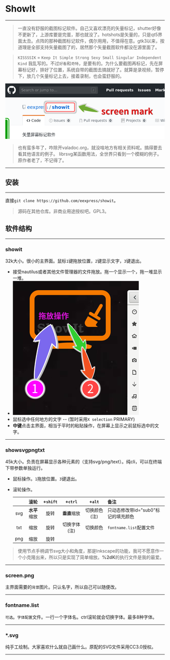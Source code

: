 # ShowIt
---
> 一直没有舒服的截图标记软件。自己又喜欢漂亮的矢量标记，shutter好像不更新了，上游库要是完蛋，那也就没了。hotshots是矢量的，只是qt5界面太丑。点阵的那种截图标记软件，偶尔用用，不值得在意。gtk3以来，按道理是全部支持矢量截图了的，居然那个矢量截图软件都没在源里面了。

>`KISSSSIK` = `Keep It Simple Strong Sexy Small Singular Independent Kind`
> 我乱写的。不过`好看`和`奇特`，是要有的。为什么要截图再标记，先在屏幕标记好，排好了位置，系统自带的截图去搞就好了。就算是录视频，暂停下，放几个矢量标记上去，接着录制，也会蛮舒服的。

![演示](shot2.png)

>也有蛮多年了，咋除开valadoc.org，就没啥地方有相关资料呢。搞得要去看其他语言的例子。
librsvg某函数用法，全世界只看到一个模糊的例子。原作者老了，不记得了。
---

## 安装
---
直接`git clone https://github.com/eexpress/showit`。
>源码在其他仓库。非商业用途授权吧。GPL3。

## 软件结构
---
### showit
32k大小。很小的主界面。鼠标`1`键拖放位置，`2`键显示文字，`3`键退出。

* 接受nautilus或者其他文件管理器的文件拖放。拖一个显示一个，拖一堆显示一堆。
* ![演示](shot0.png)
* 鼠标选中任何地方的文字 -- (暂时采用`X selection` PRIMARY)
* **中键**点击主界面，相当于平时的粘贴操作，在屏幕上显示之前鼠标选中的文字。

---
### showsvgpngtxt
45k大小。负责在屏幕显示各种元素的（支持svg/png/text）。纯cli，可以在终端下带参数单独运行。

* 鼠标操作。`1`拖放位置。`3`键退出。
* 滚轮操作。

    ||滚轮|+`shift`|+`ctrl`|+`alt`|备注|
    |:--:|:--:|:--:|:--:|:--:|--|
    |svg|**水平**缩放|旋转|**垂直**缩放|切换颜色(注)|只动态修改带id="sub0"标记的填充颜色|
    |txt|缩放|旋转|切换字体(注)|切换颜色|`fontname.list`配置文件|
    |png|缩放|旋转||||

> 使用节点手柄调节svg大小和角度，那是Inkscape的功能，我可不愿意作一个小克隆出来，所以只是实现了简单缩放。**%2dK**的执行文件是我的最爱。

---
### screen.png
主界面需要的`背景`图片。只认名字，所以自己可以随便改。

---
### fontname.list
`可选`。`字体配置`文件。一行一个字体名。ctrl滚轮就会切换字体。最多8种字体。

---

### *.svg
纯手工绘制。大家喜欢什么就自己画什么。原配的SVG文件采用CC3.0授权。

---
